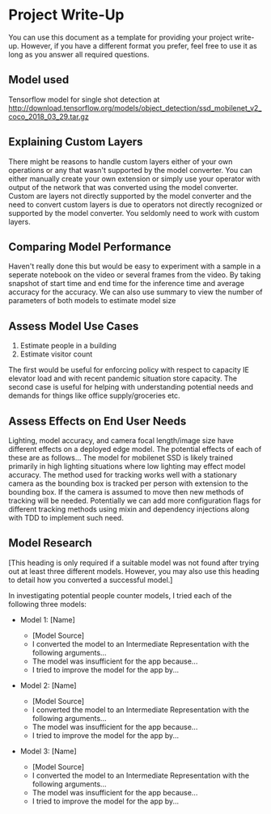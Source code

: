 # Project Write-Up

You can use this document as a template for providing your project write-up. However, if you
have a different format you prefer, feel free to use it as long as you answer all required
questions.
## Model used

Tensorflow model for single shot detection at http://download.tensorflow.org/models/object_detection/ssd_mobilenet_v2_coco_2018_03_29.tar.gz

## Explaining Custom Layers

There might be reasons to handle custom layers either of your own operations or any that wasn't supported by the model converter. You can either manually create your own extension or simply use your operator with output of the network that was converted using the model converter. Custom are layers not directly supported by the model converter and the need to convert custom layers is due to operators not directly recognized or supported by the model converter. You seldomly need to work with custom layers.

## Comparing Model Performance

Haven't really done this but would be easy to experiment with a sample in a seperate notebook on the video or several frames from the video. By taking snapshot of start time and end time for the inference time and average accuracy for the accuracy. We can also use summary to view the number of parameters of both models to estimate model size
## Assess Model Use Cases

1. Estimate people in a building
2. Estimate visitor count

The first would be useful for enforcing policy with respect to capacity IE elevator load and with recent pandemic situation store capacity. The second case is useful for helping with understanding potential needs and demands for things like office supply/groceries etc.

## Assess Effects on End User Needs

Lighting, model accuracy, and camera focal length/image size have different effects on a
deployed edge model. The potential effects of each of these are as follows...
The model for mobilenet SSD is likely trained primarily in high lighting situations where low lighting may effect model accuracy. The method used for tracking works well with a stationary camera as the bounding box is tracked per person with extension to the bounding box. If the camera is assumed to move then new methods of tracking will be needed. Potentially we can add more configuration flags for different tracking methods using mixin and dependency injections along with TDD to implement such need.

## Model Research

[This heading is only required if a suitable model was not found after trying out at least three
different models. However, you may also use this heading to detail how you converted 
a successful model.]

In investigating potential people counter models, I tried each of the following three models:

- Model 1: [Name]
  - [Model Source]
  - I converted the model to an Intermediate Representation with the following arguments...
  - The model was insufficient for the app because...
  - I tried to improve the model for the app by...
  
- Model 2: [Name]
  - [Model Source]
  - I converted the model to an Intermediate Representation with the following arguments...
  - The model was insufficient for the app because...
  - I tried to improve the model for the app by...

- Model 3: [Name]
  - [Model Source]
  - I converted the model to an Intermediate Representation with the following arguments...
  - The model was insufficient for the app because...
  - I tried to improve the model for the app by...
